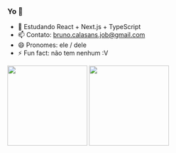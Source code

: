 ### Yo 👋

- 🌱 Estudando React + Next.js + TypeScript
- 📫 Contato: bruno.calasans.job@gmail.com
- 😄 Pronomes: ele / dele
- ⚡ Fun fact: não tem nenhum :V


<div>
  
  <img height='180' src='https://github-readme-stats.vercel.app/api?username=bruno-calasans&show_icons=true&theme=radical'/>
  <img height='180' src='https://github-readme-stats.vercel.app/api/top-langs/?username=bruno-calasans&layout=compact&theme=cobalt'>
  
<div/>

